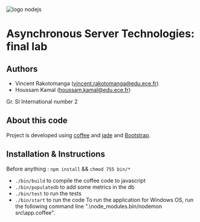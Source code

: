 ![logo nodejs](https://upload.wikimedia.org/wikipedia/commons/thumb/d/d9/Node.js_logo.svg/2000px-Node.js_logo.svg.png)
# Asynchronous Server Technologies: final lab

## Authors
- Vincent Rakotomanga (vincent.rakotomanga@edu.ece.fr)
- Houssam Kamal (houssam.kamal@edu.ece.fr)

Gr. SI International number 2

## About this code

Project is developed using [coffee](http://coffeescript.org/) and [jade](http://jade-lang.com/) and [Bootstrap](http://getbootstrap.com/).

## Installation & Instructions

Before anything : `npm install` && `chmod 755 bin/*`

- `./bin/build` to compile the coffee code to javascript
- `./bin/populatedb` to add some metrics in the db
- `./bin/test` to run the tests
- `./bin/start` to run the code
To run the application for Windows OS, run the following command line ".\node_modules\.bin/nodemon src\app.coffee".